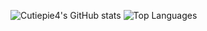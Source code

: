 ![Cutiepie4's GitHub stats](https://github-readme-stats.vercel.app/api?username=Cutiepie4&show_icons=true&theme=radical)
![Top Languages](https://github-readme-stats.vercel.app/api/top-langs/?username=Cutiepie4&layout=compact&show_icons=true&theme=radical)

